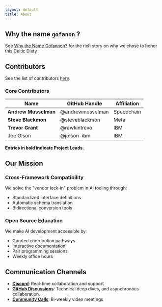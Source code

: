 ```yaml
---  
layout: default  
title: About
---  
```

## Why the name `gofanon` ?

See [Why the Name Gofannon?](/about/the_name_gofannon/) for the rich story on why we chose to honor this Celtic Diety

## Contributors
 
See the list of contributors [here](https://github.com/The-AI-Alliance/gofannon/graphs/contributors).

### Core Contributors  

| Name                 | GitHub Handle       | Affiliation    |
|----------------------|---------------------|----------------|
| **Andrew Musselman** | @andrewmusselman    | Speedchain     |
| **Steve Blackmon**   | @steveblackmon      | Meta           |
| **Trevor Grant**     | @rawkintrevo        | IBM            |
| Joe Olson            | @jolson-ibm         | IBM            |

**Entries in bold indicate Project Leads.**

## Our Mission

### Cross-Framework Compatibility
We solve the "vendor lock-in" problem in AI tooling through:
- Standardized interface definitions
- Automatic schema translation
- Bidirectional conversion tools

### Open Source Education
We make AI development accessible by:
- Curated contribution pathways
- Interactive documentation
- Pair programming sessions
- Weekly office hours

## Communication Channels
- **[Discord](https://discord.gg/cMFUaGBP)**: Real-time collaboration and support
- **[GitHub Discussions](https://github.com/The-AI-Alliance/agents-wg/discussions/)**: Technical deep dives, and asynchronous collaboration.
- **[Community Calls](https://calendar.app.google/c4eKW4zrNiXaue926)**: Bi-weekly video meetings  
